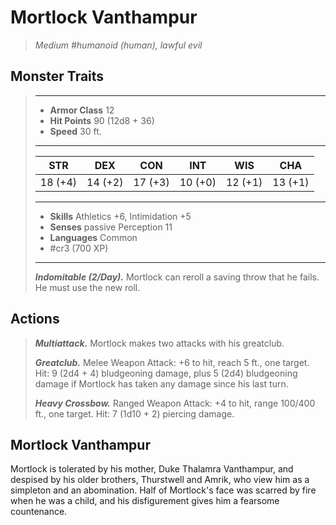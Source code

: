 # Mortlock Vanthampur
>*Medium #humanoid (human), lawful evil*
## Monster Traits
>___
>- **Armor Class** 12
>- **Hit Points** 90 (12d8 + 36)
>- **Speed** 30 ft.
>___
>|STR|DEX|CON|INT|WIS|CHA|
>|:---:|:---:|:---:|:---:|:---:|:---:|
>|18 (+4)|14 (+2)|17 (+3)|10 (+0)|12 (+1)|13 (+1)|
>___
>- **Skills** Athletics +6, Intimidation +5
>- **Senses** passive Perception 11
>- **Languages** Common
>- #cr3 (700 XP)
>___
>***Indomitable (2/Day).*** Mortlock can reroll a saving throw that he fails. He must use the new roll.  
>
## Actions
>***Multiattack.*** Mortlock makes two attacks with his greatclub.  
>
>***Greatclub.*** Melee Weapon Attack: +6 to hit, reach 5 ft., one target. Hit: 9 (2d4 + 4) bludgeoning damage, plus 5 (2d4) bludgeoning damage if Mortlock has taken any damage since his last turn.  
>
>***Heavy Crossbow.*** Ranged Weapon Attack: +4 to hit, range 100/400 ft., one target. Hit: 7 (1d10 + 2) piercing damage.
## Mortlock Vanthampur
Mortlock is tolerated by his mother, Duke Thalamra Vanthampur, and despised by his older brothers, Thurstwell and Amrik, who view him as a simpleton and an abomination. Half of Mortlock's face was scarred by fire when he was a child, and his disfigurement gives him a fearsome countenance.